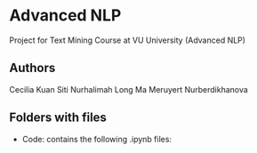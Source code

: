 # Advanced NLP
Project for Text Mining Course at VU University (Advanced NLP)


## Authors
Cecilia Kuan 
Siti Nurhalimah 
Long Ma
Meruyert Nurberdikhanova

## Folders with files
- Code: contains the following .ipynb files:
